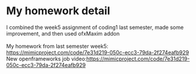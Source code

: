 My homework detail
=====
I combined the week5 assignment of coding1 last semester, made some improvement, and then used ofxMaxim addon <br> <br>
My homework from last semester week5: <https://mimicproject.com/code/7e31d219-050c-ecc3-79da-2f274eafb929> <br>
New openframeworks job video:<https://mimicproject.com/code/7e31d219-050c-ecc3-79da-2f274eafb929>
